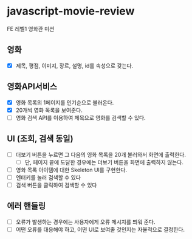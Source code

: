 # javascript-movie-review

FE 레벨1 영화관 미션

## 영화

- [x] 제목, 평점, 이미지, 장르, 설명, id를 속성으로 갖는다.

## 영화API서비스

- [x] 영화 목록의 1페이지를 인기순으로 불러온다.
- [x] 20개씩 영화 목록을 보여준다.
- [ ] 영화 검색 API를 이용하여 제목으로 영화를 검색할 수 있다.

## UI (조회, 검색 동일)

- [ ] 더보기 버튼을 누르면 그 다음의 영화 목록을 20개 불러와서 화면에 출력한다.
  - [ ] 단, 페이지 끝에 도달한 경우에는 더보기 버튼을 화면에 출력하지 않는다.
- [ ] 영화 목록 아이템에 대한 Skeleton UI를 구현한다.
- [ ] 엔터키를 눌러 검색할 수 있다
- [ ] 검색 버튼을 클릭하여 검색할 수 있다

## 에러 핸들링

- [ ] 오류가 발생하는 경우에는 사용자에게 오류 메시지를 띄워 준다.
- [ ] 어떤 오류를 대응해야 하고, 어떤 UI로 보여줄 것인지는 자율적으로 결정한다.
